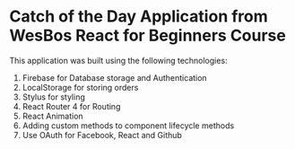 # Catch of the Day Application from WesBos React for Beginners Course

This application was built using the following technologies:
1. Firebase for Database storage and Authentication
2. LocalStorage for storing orders
3. Stylus for styling
4. React Router 4 for Routing
5. React Animation
6. Adding custom methods to component lifecycle methods
7. Use OAuth for Facebook, React and Github
